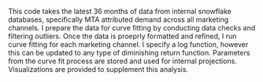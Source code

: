 This code takes the latest 36 months of data from internal snowflake databases, specifically MTA attributed demand across all marketing channels.  I prepare the data for curve fitting by conducting data checks and filtering outliers.  Once the data is proeprly formatted and refined, I run curve fitting for each marketing channel.  I specify a log function, however this can be updated to any type of diminishing return function.  Parameters from the curve fit process are stored and used for internal projections.  Visualizations are provided to supplement this analysis. 
